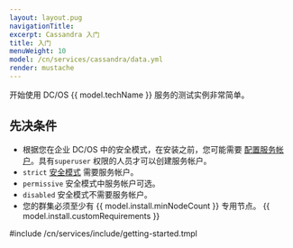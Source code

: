 ```yaml
---
layout: layout.pug
navigationTitle:
excerpt: Cassandra 入门
title: 入门
menuWeight: 10
model: /cn/services/cassandra/data.yml
render: mustache
---
```



开始使用 DC/OS {{ model.techName }} 服务的测试实例非常简单。

## 先决条件

- 根据您在企业 DC/OS 中的安全模式，在安装之前，您可能需要 [配置服务帐户](/cn/services/cassandra/2.3.0-3.0.16/security/#provisioning-a-service-account)。具有`superuser` 权限的人员才可以创建服务帐户。
 - `strict` [安全模式](/cn/1.11/security/ent/#security-modes) 需要服务帐户。
 - `permissive` 安全模式中服务帐户可选。
 - `disabled` 安全模式不需要服务帐户。
- 您的群集必须至少有 {{ model.install.minNodeCount }} 专用节点。
{{ model.install.customRequirements }}

#include /cn/services/include/getting-started.tmpl

